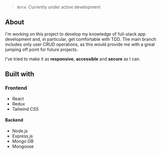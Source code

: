 > `Note`: Currently under active development

## About

I'm working on this project to develop my knowledge of full-stack app
development and, in particular, get comfortable with TDD. The main branch
includes only user CRUD operations, as this would provide me with a great
jumping off point for future projects.

I've tried to make it as **responsive**, **accessible** and **secure** as I can.

## Built with

### Frontend

- React
- Redux
- Tailwind CSS

#### Backend

- Node.js
- Express.js
- Mongo DB
- Mongoose
